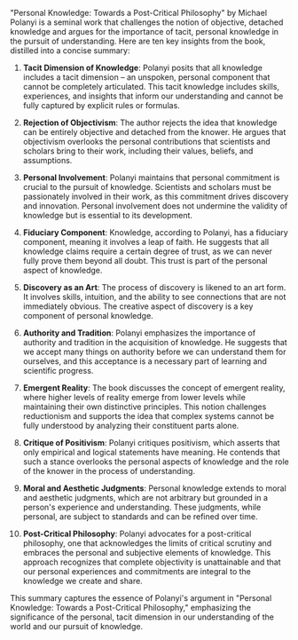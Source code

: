 "Personal Knowledge: Towards a Post-Critical Philosophy" by Michael Polanyi is a seminal work that challenges the notion of objective, detached knowledge and argues for the importance of tacit, personal knowledge in the pursuit of understanding. Here are ten key insights from the book, distilled into a concise summary:

1. **Tacit Dimension of Knowledge**: Polanyi posits that all knowledge includes a tacit dimension – an unspoken, personal component that cannot be completely articulated. This tacit knowledge includes skills, experiences, and insights that inform our understanding and cannot be fully captured by explicit rules or formulas.

2. **Rejection of Objectivism**: The author rejects the idea that knowledge can be entirely objective and detached from the knower. He argues that objectivism overlooks the personal contributions that scientists and scholars bring to their work, including their values, beliefs, and assumptions.

3. **Personal Involvement**: Polanyi maintains that personal commitment is crucial to the pursuit of knowledge. Scientists and scholars must be passionately involved in their work, as this commitment drives discovery and innovation. Personal involvement does not undermine the validity of knowledge but is essential to its development.

4. **Fiduciary Component**: Knowledge, according to Polanyi, has a fiduciary component, meaning it involves a leap of faith. He suggests that all knowledge claims require a certain degree of trust, as we can never fully prove them beyond all doubt. This trust is part of the personal aspect of knowledge.

5. **Discovery as an Art**: The process of discovery is likened to an art form. It involves skills, intuition, and the ability to see connections that are not immediately obvious. The creative aspect of discovery is a key component of personal knowledge.

6. **Authority and Tradition**: Polanyi emphasizes the importance of authority and tradition in the acquisition of knowledge. He suggests that we accept many things on authority before we can understand them for ourselves, and this acceptance is a necessary part of learning and scientific progress.

7. **Emergent Reality**: The book discusses the concept of emergent reality, where higher levels of reality emerge from lower levels while maintaining their own distinctive principles. This notion challenges reductionism and supports the idea that complex systems cannot be fully understood by analyzing their constituent parts alone.

8. **Critique of Positivism**: Polanyi critiques positivism, which asserts that only empirical and logical statements have meaning. He contends that such a stance overlooks the personal aspects of knowledge and the role of the knower in the process of understanding.

9. **Moral and Aesthetic Judgments**: Personal knowledge extends to moral and aesthetic judgments, which are not arbitrary but grounded in a person's experience and understanding. These judgments, while personal, are subject to standards and can be refined over time.

10. **Post-Critical Philosophy**: Polanyi advocates for a post-critical philosophy, one that acknowledges the limits of critical scrutiny and embraces the personal and subjective elements of knowledge. This approach recognizes that complete objectivity is unattainable and that our personal experiences and commitments are integral to the knowledge we create and share.

This summary captures the essence of Polanyi's argument in "Personal Knowledge: Towards a Post-Critical Philosophy," emphasizing the significance of the personal, tacit dimension in our understanding of the world and our pursuit of knowledge.
